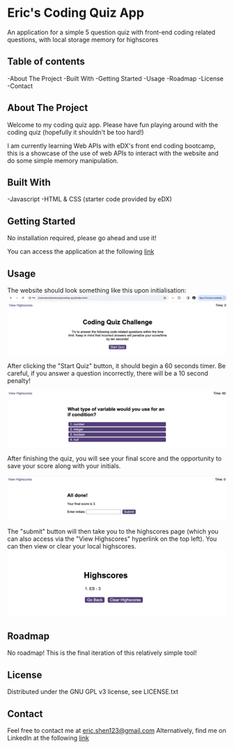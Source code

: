 # Eric's Coding Quiz App
An application for a simple 5 question quiz with front-end coding related questions, with local storage memory for highscores

## Table of contents
-About The Project
-Built With
-Getting Started
-Usage
-Roadmap
-License
-Contact

## About The Project
Welcome to my coding quiz app. Please have fun playing around with the coding quiz (hopefully it shouldn't be too hard!)

I am currently learning Web APIs with eDX's front end coding bootcamp, this is a showcase of the use of web APIs to interact with the website and do some simple memory manipulation.

## Built With
-Javascript
-HTML & CSS (starter code provided by eDX)

## Getting Started
No installation required, please go ahead and use it!

You can access the application at the following [link](https://kidleis.github.io/coding-quiz/)

## Usage

The website should look something like this upon initialisation:
![An image of the quiz homepage](/assets/images/Quiz1.png)

After clicking the "Start Quiz" button, it should begin a 60 seconds timer. Be careful, if you answer a question incorrectly, there will be a 10 second penalty!

![An image of the quiz itself](/assets/images/Quiz2.png)

After finishing the quiz, you will see your final score and the opportunity to save your score along with your initials.

![An image of the final quiz score screen](/assets/images/Quiz3.png)

The "submit" button will then take you to the highscores page (which you can also access via the "View Highscores" hyperlink on the top left). You can then view or clear your local highscores.
![An image of the highscores homepage](/assets/images/Quiz4.png)

## Roadmap
No roadmap! This is the final iteration of this relatively simple tool!

## License
Distributed under the GNU GPL v3 license, see LICENSE.txt

## Contact
Feel free to contact me at eric.shen123@gmail.com
Alternatively, find me on LinkedIn at the following [link](https://www.linkedin.com/in/eric-shen-a46b46175/)